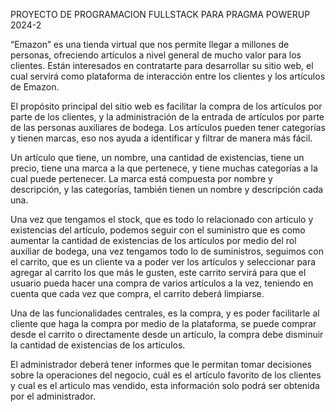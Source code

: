 PROYECTO DE PROGRAMACION FULLSTACK PARA PRAGMA POWERUP 2024-2

“Emazon” es una tienda virtual que nos permite llegar a millones de personas, ofreciendo artículos a nivel general de mucho valor para los clientes. Están interesados en contratarte para desarrollar su sitio web, el cual servirá como plataforma de interacción entre los clientes y los artículos de Emazon.

El propósito principal del sitio web es facilitar la compra de los artículos por parte de los clientes, y la administración de la entrada de artículos por parte de las personas auxiliares de bodega. Los artículos pueden tener categorías y tienen marcas, eso nos ayuda a identificar y filtrar de manera más fácil.

Un artículo que tiene, un nombre, una cantidad de existencias, tiene un precio, tiene una marca a la que pertenece, y tiene muchas categorías a la cual puede pertenecer. La marca está compuesta por nombre y descripción, y las categorías, también tienen un nombre y descripción cada una.

Una vez que tengamos el stock, que es todo lo relacionado con artículo y existencias del artículo, podemos seguir con el suministro que es como aumentar la cantidad de existencias de los artículos por medio del rol auxiliar de bodega, una vez tengamos todo lo de suministros, seguimos con el carrito, que es un cliente va a poder ver los artículos y seleccionar para agregar al carrito los que más le gusten, este carrito servirá para que el usuario pueda hacer una compra de varios artículos a la vez, teniendo en cuenta que cada vez que compra, el carrito deberá limpiarse.

Una de las funcionalidades centrales, es la compra, y es poder facilitarle al cliente que haga la compra por medio de la plataforma, se puede comprar desde el carrito o directamente desde un artículo, la compra debe disminuir la cantidad de existencias de los artículos.

El administrador deberá tener informes que le permitan tomar decisiones sobre la operaciones del negocio, cuál es el artículo favorito de los clientes y cual es el articulo mas vendido, esta información solo podrá ser obtenida por el administrador.
